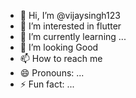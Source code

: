 - 👋 Hi, I’m @vijaysingh123
- 👀 I’m interested in flutter
- 🌱 I’m currently learning ...
- 💞️ I’m looking Good
- 📫 How to reach me 
- 😄 Pronouns: ...
- ⚡ Fun fact: ...

<!---
vijaythakur123/vijaythakur123 is a ✨ special ✨ repository because its `README.md` (this file) appears on your GitHub profile.
You can click the Preview link to take a look at your changes.
--->
